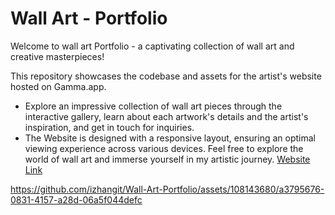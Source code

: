 # Wall Art - Portfolio

Welcome to wall art Portfolio - a captivating collection of wall art and creative masterpieces!   

This repository showcases the codebase and assets for the artist's website hosted on Gamma.app.

- Explore an impressive collection of wall art pieces through the interactive gallery, learn about each artwork's details and the 
  artist's inspiration, and get in touch for inquiries.  
- The Website is designed with a responsive layout, ensuring an optimal viewing experience across various devices. Feel free to explore the world of wall art and immerse yourself in my artistic journey. <a href="https://gamma.app/docs/Wall-Artist-Portfolio-khep02ftv69voxh">Website Link</a>




https://github.com/izhangit/Wall-Art-Portfolio/assets/108143680/a3795676-0831-4157-a28d-06a5f044defc




